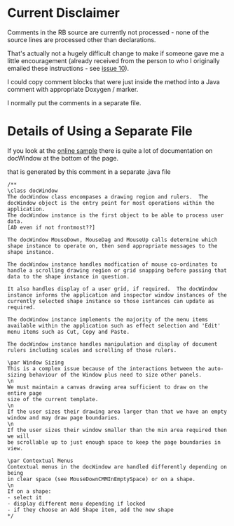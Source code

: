 # Current Disclaimer #

Comments in the RB source are currently not processed - none of the source lines are processed other than declarations.

That's actually not a hugely difficult change to make if someone gave me a little encouragement (already received from the person to who I originally emailed these instructions - see [issue 10](http://code.google.com/p/rb2doxy/issues/detail?id=10)).

I could copy comment blocks that were just inside the method into a Java comment with appropriate Doxygen / marker.

I normally put the comments in a separate file.

# Details of Using a Separate File #

If you look at the [online sample](http://www.oofile.com.au/rb2doxysample/classdoc_window.html) there is quite a lot of documentation on docWindow at the bottom of the page.

that is generated by this comment in a separate .java file
```
/**
\class docWindow
The docWindow class encompases a drawing region and rulers.  The docWindow object is the entry point for most operations within the application.
The docWindow instance is the first object to be able to process user data.  
[AD even if not frontmost??]

The docWindow MouseDown, MouseDag and MouseUp calls determine which shape instance to operate on, then send appropriate messages to the shape instance.

The docWindow instance handles modfication of mouse co-ordinates to handle a scrolling drawing region or grid snapping before passing that data to the shape instance in question.

It also handles display of a user grid, if required.  The docWindow instance informs the application and inspector window instances of the currently selected shape instance so those isntances can update as required.

The docWindow instance implements the majority of the menu items available within the application such as effect selection and 'Edit' menu items such as Cut, Copy and Paste.

The docWindow instance handles manipulation and display of document rulers including scales and scrolling of those rulers.

\par Window Sizing
This is a complex issue because of the interactions between the auto-sizing behaviour of the Window plus need to size other panels.
\n
We must maintain a canvas drawing area sufficient to draw on the entire page
size of the current template.
\n
If the user sizes their drawing area larger than that we have an empty window and may draw page boundaries.
\n
If the user sizes their window smaller than the min area required then we will
be scrollable up to just enough space to keep the page boundaries in view.

\par Contextual Menus
Contextual menus in the docWindow are handled differently depending on being
in clear space (see MouseDownCMMInEmptySpace) or on a shape.
\n
If on a shape:
- select it
- display different menu depending if locked
- if they choose an Add Shape item, add the new shape
*/
```